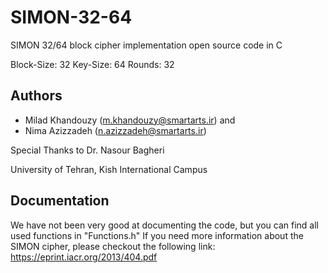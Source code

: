 # SIMON-32-64
SIMON 32/64 block cipher implementation open source code in C

Block-Size: 32
Key-Size:   64
Rounds:     32

Authors
-------

* Milad Khandouzy   (m.khandouzy@smartarts.ir) and 
* Nima Azizzadeh	(n.azizzadeh@smartarts.ir)

Special Thanks to Dr. Nasour Bagheri

University of Tehran, Kish International Campus

Documentation
-------------
We have not been very good at documenting the code, but you can find all used functions in "Functions.h"
If you need more information about the SIMON cipher, please checkout the following link:
https://eprint.iacr.org/2013/404.pdf
